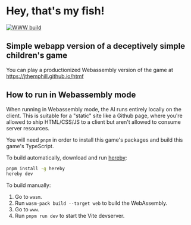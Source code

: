 # Hey, that's my fish!

[![WWW build](https://github.com/jthemphill/htmf/actions/workflows/www-build.yml/badge.svg)](https://github.com/jthemphill/htmf/actions/workflows/www-build.yml)

## Simple webapp version of a deceptively simple children's game

You can play a productionized Webassembly version of the game at
https://jthemphill.github.io/htmf

## How to run in Webassembly mode

When running in Webassembly mode, the AI runs entirely locally on the client.
This is suitable for a "static" site like a Github page, where you're allowed to
ship HTML/CSS/JS to a client but aren't allowed to consume server resources.

You will need `pnpm` in order to install this game's packages and build this game's TypeScript.

To build automatically, download and run [hereby](https://www.npmjs.com/package/hereby):

```sh
pnpm install -g hereby
hereby dev
```

To build manually:

1. Go to `wasm`.
2. Run `wasm-pack build --target web` to build the WebAssembly.
3. Go to `www`.
4. Run `pnpm run dev` to start the Vite devserver.
